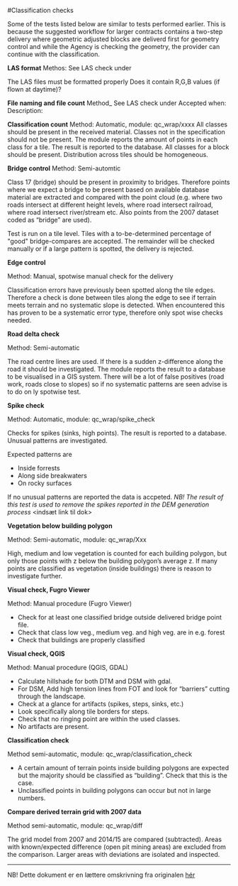 #Classification checks

Some of the tests listed below are similar to tests performed earlier. This is because the suggested workflow for larger contracts contains a two-step delivery where geometric adjusted blocks are deliverd first for geometry control and while the Agency is checking the geometry, the provider can continue with the classification. 

**LAS format**
Methos: See LAS check under <link til geometri-dokument>

The LAS files must be formatted properly
Does it contain R,G,B values (if flown at daytime)?

**File naming and file count**
Method_ See LAS check under <link til geometri-dokument>
Accepted when: 
Description:


**Classification count**
Method: Automatic, module: qc_wrap/xxxx
All classes should be present in the received material. Classes not in the specification should not be present. The module reports the amount of points in each class for a tile. The result is reported to the database. All classes for a block should be present. Distribution across tiles should be homogeneous. 

**Bridge control**
Method: Semi-automtic

Class 17 (bridge) should be present in proximity to bridges. Therefore points where we expect a bridge to be present based on available database material are extracted and compared with the point cloud (e.g. where two roads intersect at different height levels, where road intersect railroad, where road intersect river/stream etc. Also points from the 2007 dataset coded as “bridge” are used).

Test is run on a tile level. Tiles with a to-be-determined percentage of "good" bridge-compares are accepted. The remainder will be checked manually or if a large pattern is spotted, the delivery is rejected.

**Edge control**

Method: Manual, spotwise manual check for the delivery

Classification errors have previously been spotted along the tile edges. Therefore a check is done between tiles along the edge to see if terrain meets terrain and no systematic slope is detected. When encountered this has proven to be a systematic error type, therefore only spot wise checks needed. 

**Road delta check**

Method: Semi-automatic

The road centre lines are used. If there is a sudden z-difference along the road it should be investigated. The module reports the result to a database to be visualised in a GIS system. There will be a lot of false positives (road work, roads close to slopes) so if no systematic patterns are seen advise is to do on ly spotwise test.

**Spike check**

Method: Automatic, module: qc_wrap/spike_check

Checks for spikes (sinks, high points). The result is reported to a database. Unusual patterns are investigated. 

Expected patterns are 

* Inside forrests
* Along side breakwaters
* On rocky surfaces
 
If no unusual patterns are reported the data is accpeted. *NB! The result of this test is used to remove the spikes reported in the DEM generation process* <indsæt link til dok>

**Vegetation below building polygon**

Method: Semi-automatic, module: qc_wrap/Xxx

High, medium and low vegetation is counted for each building polygon, but only those points with z below the building polygon’s average z. If many points are classified as vegetation (inside buildings) there is reason to investigate further. 

**Visual check, Fugro Viewer**

Method: Manual procedure (Fugro Viewer)

* Check for at least one classified bridge outside delivered bridge point file.
* Check that class low veg., medium veg. and high veg. are in e.g. forest
* Check that buildings are properly classified

**Visual check, QGIS**

Method: Manual procedure (QGIS, GDAL)

* Calculate hillshade for both DTM and DSM with gdal. 
* For DSM, Add high tension lines from FOT and look for “barriers” cutting through the landscape. 
* Check at a glance for artifacts (spikes, steps, sinks, etc.)
* Look specifically along tile borders for steps.
* Check that no ringing point are within the used classes.
* No artifacts are present.

**Classification check**

Method semi-automatic, module: qc_wrap/classification_check

* A certain amount of terrain points inside building polygons are expected but the majority should be classified as “building”. Check that this is the case. 
* Unclassified points in building polygons can occur but not in large numbers.

**Compare derived terrain grid with 2007 data**

Method semi-automatic, module: qc_wrap/diff

The grid model from 2007 and 2014/15 are compared (subtracted). Areas with known/expected difference (open pit mining areas) are excluded from the comparison. Larger areas with deviations are isolated and inspected.

---

NB! Dette dokument er en lættere omskrivning fra originalen [hér](https://docs.google.com/document/d/1L5Bj4IGPBinCyzcHFO4n7pemHKG-DdtMz3xG3NMcVq4/edit#heading=h.8h3hjk9j9ytk)

